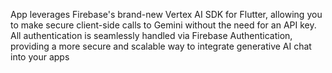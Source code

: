 App leverages Firebase's brand-new Vertex AI SDK for Flutter, allowing you to make secure client-side calls to Gemini without the need for an API key. All authentication is seamlessly handled via Firebase Authentication, providing a more secure and scalable way to integrate generative AI chat into your apps

